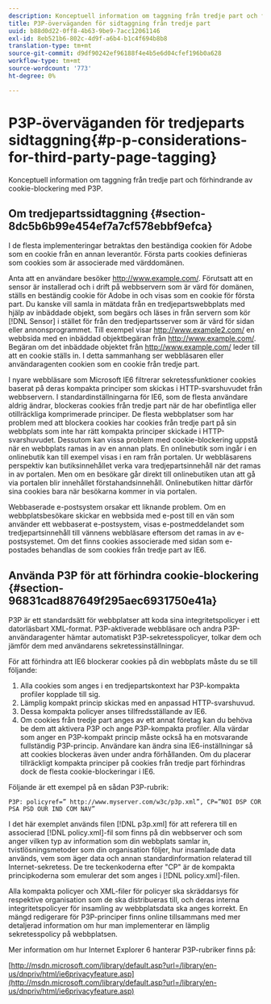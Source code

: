 ```yaml
---
description: Konceptuell information om taggning från tredje part och förhindrande av cookie-blockering med P3P.
title: P3P-överväganden för sidtaggning från tredje part
uuid: b88d0d22-0ff8-4b63-9be9-7acc12061146
exl-id: 8eb521b6-802c-4d9f-a6b4-b1c4f694b8b8
translation-type: tm+mt
source-git-commit: d9df90242ef96188f4e4b5e6d04cfef196b0a628
workflow-type: tm+mt
source-wordcount: '773'
ht-degree: 0%

---
```


# P3P-överväganden för tredjeparts sidtaggning{#p-p-considerations-for-third-party-page-tagging}

Konceptuell information om taggning från tredje part och förhindrande av cookie-blockering med P3P.

## Om tredjepartssidtaggning {#section-8dc5b6b99e454ef7a7cf578ebbf9efca}

I de flesta implementeringar betraktas den beständiga cookien för Adobe som en cookie från en annan leverantör. Första parts cookies definieras som cookies som är associerade med värddomänen.

Anta att en användare besöker http://www.example.com/. Förutsatt att en sensor är installerad och i drift på webbservern som är värd för domänen, ställs en beständig cookie för Adobe in och visas som en cookie för första part. Du kanske vill samla in mätdata från en tredjepartswebbplats med hjälp av inbäddade objekt, som begärs och läses in från servern som kör [!DNL Sensor] i stället för från den tredjepartsserver som är värd för sidan eller annonsprogrammet. Till exempel visar http://www.example2.com/ en webbsida med en inbäddad objektbegäran från http://www.example.com/. Begäran om det inbäddade objektet från http://www.example.com/ leder till att en cookie ställs in. I detta sammanhang ser webbläsaren eller användaragenten cookien som en cookie från tredje part.

I nyare webbläsare som Microsoft IE6 filtrerar sekretessfunktioner cookies baserat på deras kompakta principer som skickas i HTTP-svarshuvudet från webbservern. I standardinställningarna för IE6, som de flesta användare aldrig ändrar, blockeras cookies från tredje part när de har obefintliga eller otillräckliga komprimerade principer. De flesta webbplatser som har problem med att blockera cookies har cookies från tredje part på sin webbplats som inte har rätt kompakta principer skickade i HTTP-svarshuvudet. Dessutom kan vissa problem med cookie-blockering uppstå när en webbplats ramas in av en annan plats. En onlinebutik som ingår i en onlinebutik kan till exempel visas i en ram från portalen. Ur webbläsarens perspektiv kan butiksinnehållet verka vara tredjepartsinnehåll när det ramas in av portalen. Men om en besökare går direkt till onlinebutiken utan att gå via portalen blir innehållet förstahandsinnehåll. Onlinebutiken hittar därför sina cookies bara när besökarna kommer in via portalen.

Webbaserade e-postsystem orsakar ett liknande problem. Om en webbplatsbesökare skickar en webbsida med e-post till en vän som använder ett webbaserat e-postsystem, visas e-postmeddelandet som tredjepartsinnehåll till vännens webbläsare eftersom det ramas in av e-postsystemet. Om det finns cookies associerade med sidan som e-postades behandlas de som cookies från tredje part av IE6.

## Använda P3P för att förhindra cookie-blockering {#section-96831cad887649f295aec6931750e41a}

P3P är ett standardsätt för webbplatser att koda sina integritetspolicyer i ett datorläsbart XML-format. P3P-aktiverade webbläsare och andra P3P-användaragenter hämtar automatiskt P3P-sekretesspolicyer, tolkar dem och jämför dem med användarens sekretessinställningar.

För att förhindra att IE6 blockerar cookies på din webbplats måste du se till följande:

1. Alla cookies som anges i en tredjepartskontext har P3P-kompakta profiler kopplade till sig.
1. Lämplig kompakt princip skickas med en anpassad HTTP-svarshuvud.
1. Dessa kompakta policyer anses tillfredsställande av IE6.
1. Om cookies från tredje part anges av ett annat företag kan du behöva be dem att aktivera P3P och ange P3P-kompakta profiler. Alla värdar som anger en P3P-kompakt princip måste också ha en motsvarande fullständig P3P-princip. Användare kan ändra sina IE6-inställningar så att cookies blockeras även under andra förhållanden. Om du placerar tillräckligt kompakta principer på cookies från tredje part förhindras dock de flesta cookie-blockeringar i IE6.

Följande är ett exempel på en sådan P3P-rubrik:

```
P3P: policyref=” http://www.myserver.com/w3c/p3p.xml”, CP=”NOI DSP COR PSA PSD OUR IND COM NAV”
```

I det här exemplet används filen [!DNL p3p.xml] för att referera till en associerad [!DNL policy.xml]-fil som finns på din webbserver och som anger vilken typ av information som din webbplats samlar in, tvistlösningsmetoder som din organisation följer, hur insamlade data används, vem som äger data och annan standardinformation relaterad till Internet-sekretess. De tre teckenkoderna efter &quot;CP&quot; är de kompakta principkoderna som emulerar det som anges i [!DNL policy.xml]-filen.

Alla kompakta policyer och XML-filer för policyer ska skräddarsys för respektive organisation som de ska distribueras till, och deras interna integritetspolicyer för insamling av webbplatsdata ska anges korrekt. En mängd redigerare för P3P-principer finns online tillsammans med mer detaljerad information om hur man implementerar en lämplig sekretesspolicy på webbplatsen.

Mer information om hur Internet Explorer 6 hanterar P3P-rubriker finns på:

[http://msdn.microsoft.com/library/default.asp?url=/library/en-us/dnpriv/html/ie6privacyfeature.asp](http://msdn.microsoft.com/library/default.asp?url=/library/en-us/dnpriv/html/ie6privacyfeature.asp)
